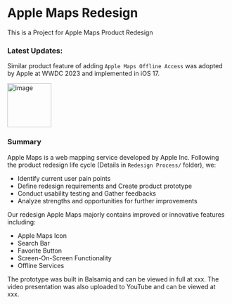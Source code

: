 # Apple Maps Redesign
This is a Project for Apple Maps Product Redesign

### Latest Updates:
Similar product feature of adding `Apple Maps Offline Access` was adopted by Apple at WWDC 2023 and implemented in iOS 17.


<img width="100" alt="image" src="https://github.com/531Yvonne/Apple-Maps-Redesign/assets/64040351/598483c8-2140-4211-878e-14f79d2a4da7">

### Summary
Apple Maps is a web mapping service developed by Apple Inc. Following the product redesign life cycle (Details in `Redesign Process/` folder), we:
* Identify current user pain points
* Define redesign requirements and Create product prototype
* Conduct usability testing and Gather feedbacks
* Analyze strengths and opportunities for further improvements

Our redesign Apple Maps majorly contains improved or innovative features including:
* Apple Maps Icon
* Search Bar
* Favorite Button
* Screen-On-Screen Functionality
* Offline Services

The prototype was built in Balsamiq and can be viewed in full at xxx.
The video presentation was also uploaded to YouTube and can be viewed at xxx.


